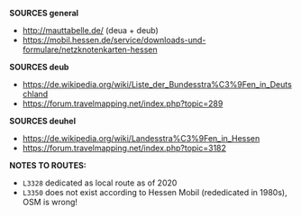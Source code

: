 ﻿**SOURCES general**
- http://mauttabelle.de/ (deua + deub)
- https://mobil.hessen.de/service/downloads-und-formulare/netzknotenkarten-hessen

**SOURCES deub**
- https://de.wikipedia.org/wiki/Liste_der_Bundesstra%C3%9Fen_in_Deutschland
- https://forum.travelmapping.net/index.php?topic=289

**SOURCES deuhel**
- https://de.wikipedia.org/wiki/Landesstra%C3%9Fen_in_Hessen
- https://forum.travelmapping.net/index.php?topic=3182

**NOTES TO ROUTES:**
- `L3328` dedicated as local route as of 2020
- `L3350` does not exist according to Hessen Mobil (rededicated in 1980s), OSM is wrong!
